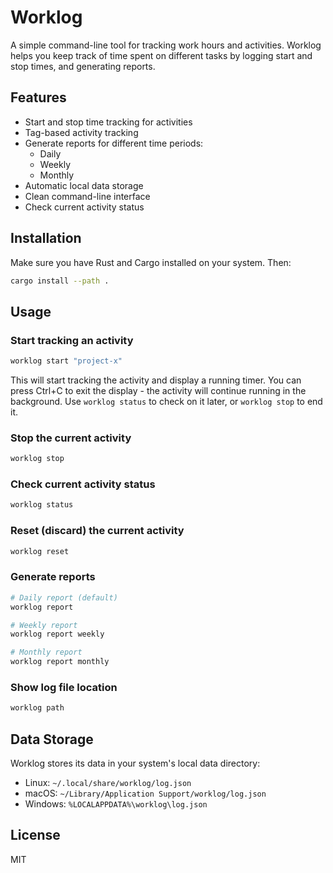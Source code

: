 # Worklog

A simple command-line tool for tracking work hours and activities. Worklog helps you keep track of time spent on different tasks by logging start and stop times, and generating reports.

## Features

- Start and stop time tracking for activities
- Tag-based activity tracking
- Generate reports for different time periods:
  - Daily
  - Weekly
  - Monthly
- Automatic local data storage
- Clean command-line interface
- Check current activity status

## Installation

Make sure you have Rust and Cargo installed on your system. Then:

```bash
cargo install --path .
```

## Usage

### Start tracking an activity

```bash
worklog start "project-x"
```

This will start tracking the activity and display a running timer. You can press Ctrl+C to exit the display - the activity will continue running in the background. Use `worklog status` to check on it later, or `worklog stop` to end it.

### Stop the current activity

```bash
worklog stop
```

### Check current activity status

```bash
worklog status
```

### Reset (discard) the current activity

```bash
worklog reset
```

### Generate reports

```bash
# Daily report (default)
worklog report

# Weekly report
worklog report weekly

# Monthly report
worklog report monthly
```

### Show log file location

```bash
worklog path
```

## Data Storage

Worklog stores its data in your system's local data directory:

- Linux: `~/.local/share/worklog/log.json`
- macOS: `~/Library/Application Support/worklog/log.json`
- Windows: `%LOCALAPPDATA%\worklog\log.json`

## License

MIT
